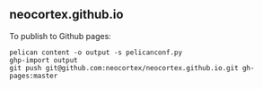 neocortex.github.io
-------------------

To publish to Github pages:

    pelican content -o output -s pelicanconf.py
    ghp-import output
    git push git@github.com:neocortex/neocortex.github.io.git gh-pages:master


